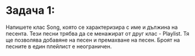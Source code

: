 # Задача 1: 
Напишете клас Song, която се характеризира с име и дължина на песента. Тези песни трябва да се менажират от друг клас - Playlist. Тя ще позволява добавяне на песен и премахване на песен. Броят на песните в един плейлист е неограничен.
